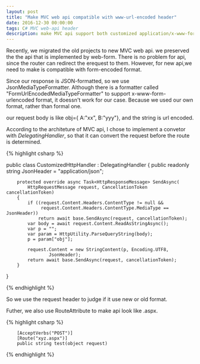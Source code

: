 ```yaml
---
layout: post
title: "Make MVC web api compatible with www-url-encoded header"
date: 2016-12-30 00:00:00
tags: C# MVC web-api header
description: make MVC api support both customized application/x-www-form-urlencoded or application/JSON
---
```


Recently, we migrated the old projects to new MVC web api. we preserved the the api that is implemented by web-form. There is no problem for api, since the router can redirect the erequest to them. However, for new api,we need to make is compatible with form-encoded format.

Since our response is JSON-formatted, so we use JsonMediaTypeFormatter. Although there is a formatter called "FormUrlEncodedMediaTypeFormatter" to support x-www-form-urlencoded format, it doessn't work for our case. Because we used our own format, rather than formal one.

our request body is like obj={ A:"xx", B:"yyy"}, and the string is url encoded. 

According to the architeture of MVC api, I chose to implement a convetor with *DelegatingHandler*, so that it can convert the request before the route is determined.

{% highlight csharp %}

public class CustomizedHttpHandler : DelegatingHandler
{
        public readonly string JsonHeader = "application/json";

        protected override async Task<HttpResponseMessage> SendAsync(
            HttpRequestMessage request, CancellationToken cancellationToken)
        {
            if ((request.Content.Headers.ContentType != null &&
                 request.Content.Headers.ContentType.MediaType == JsonHeader))
                return await base.SendAsync(request, cancellationToken);
            var body = await request.Content.ReadAsStringAsync();
            var p = "";
            var param = HttpUtility.ParseQueryString(body);
            p = param["obj"];
            
            request.Content = new StringContent(p, Encoding.UTF8,
                    JsonHeader);
            return await base.SendAsync(request, cancellationToken);
        }

}

{% endhighlight %}

So we use the request header to judge if it use new or old format. 

Futher, we also use RouteAttribute to make api look like .aspx.

{% highlight csharp %}

        [AcceptVerbs("POST")]
        [Route("xyz.aspx")]
        public string test(object request)
        
{% endhighlight %}

